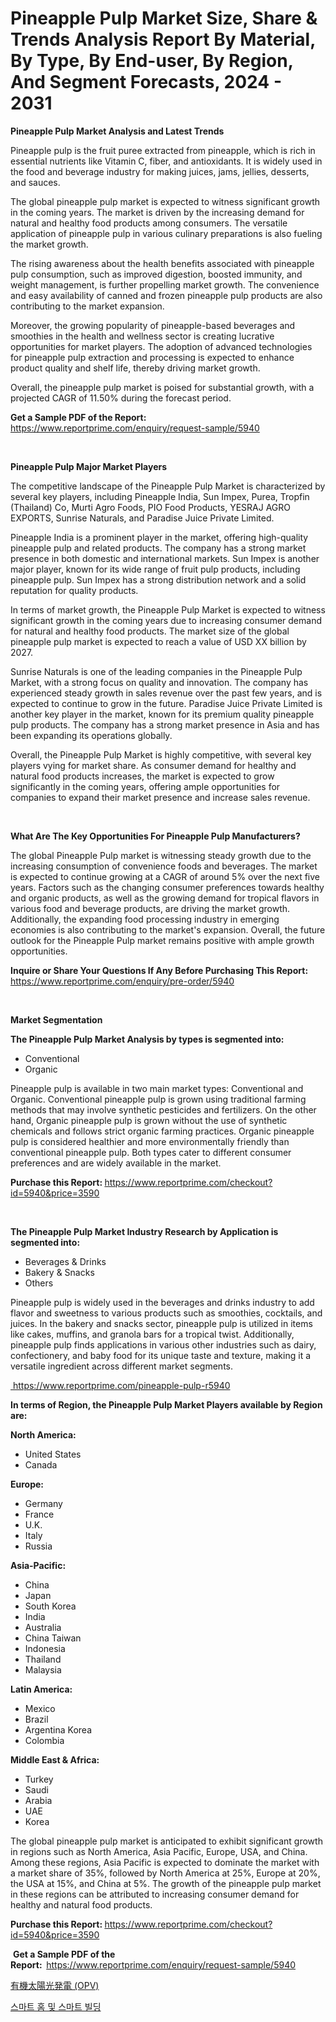<p><h1>Pineapple Pulp Market Size, Share & Trends Analysis Report By Material, By Type, By End-user, By Region, And Segment Forecasts, 2024 - 2031</h1></p><p><strong>Pineapple Pulp Market Analysis and Latest Trends</strong></p>
<p><p>Pineapple pulp is the fruit puree extracted from pineapple, which is rich in essential nutrients like Vitamin C, fiber, and antioxidants. It is widely used in the food and beverage industry for making juices, jams, jellies, desserts, and sauces.</p><p>The global pineapple pulp market is expected to witness significant growth in the coming years. The market is driven by the increasing demand for natural and healthy food products among consumers. The versatile application of pineapple pulp in various culinary preparations is also fueling the market growth.</p><p>The rising awareness about the health benefits associated with pineapple pulp consumption, such as improved digestion, boosted immunity, and weight management, is further propelling market growth. The convenience and easy availability of canned and frozen pineapple pulp products are also contributing to the market expansion.</p><p>Moreover, the growing popularity of pineapple-based beverages and smoothies in the health and wellness sector is creating lucrative opportunities for market players. The adoption of advanced technologies for pineapple pulp extraction and processing is expected to enhance product quality and shelf life, thereby driving market growth.</p><p>Overall, the pineapple pulp market is poised for substantial growth, with a projected CAGR of 11.50% during the forecast period.</p></p>
<p><strong>Get a Sample PDF of the Report:&nbsp;</strong> <a href="https://www.reportprime.com/enquiry/request-sample/5940">https://www.reportprime.com/enquiry/request-sample/5940</a></p>
<p>&nbsp;</p>
<p><strong>Pineapple Pulp Major Market Players</strong></p>
<p><p>The competitive landscape of the Pineapple Pulp Market is characterized by several key players, including Pineapple India, Sun Impex, Purea, Tropfin (Thailand) Co, Murti Agro Foods, PIO Food Products, YESRAJ AGRO EXPORTS, Sunrise Naturals, and Paradise Juice Private Limited. </p><p>Pineapple India is a prominent player in the market, offering high-quality pineapple pulp and related products. The company has a strong market presence in both domestic and international markets. Sun Impex is another major player, known for its wide range of fruit pulp products, including pineapple pulp. Sun Impex has a strong distribution network and a solid reputation for quality products.</p><p>In terms of market growth, the Pineapple Pulp Market is expected to witness significant growth in the coming years due to increasing consumer demand for natural and healthy food products. The market size of the global pineapple pulp market is expected to reach a value of USD XX billion by 2027.</p><p>Sunrise Naturals is one of the leading companies in the Pineapple Pulp Market, with a strong focus on quality and innovation. The company has experienced steady growth in sales revenue over the past few years, and is expected to continue to grow in the future. Paradise Juice Private Limited is another key player in the market, known for its premium quality pineapple pulp products. The company has a strong market presence in Asia and has been expanding its operations globally.</p><p>Overall, the Pineapple Pulp Market is highly competitive, with several key players vying for market share. As consumer demand for healthy and natural food products increases, the market is expected to grow significantly in the coming years, offering ample opportunities for companies to expand their market presence and increase sales revenue.</p></p>
<p>&nbsp;</p>
<p><strong>What Are The Key Opportunities For Pineapple Pulp Manufacturers?</strong></p>
<p><p>The global Pineapple Pulp market is witnessing steady growth due to the increasing consumption of convenience foods and beverages. The market is expected to continue growing at a CAGR of around 5% over the next five years. Factors such as the changing consumer preferences towards healthy and organic products, as well as the growing demand for tropical flavors in various food and beverage products, are driving the market growth. Additionally, the expanding food processing industry in emerging economies is also contributing to the market's expansion. Overall, the future outlook for the Pineapple Pulp market remains positive with ample growth opportunities.</p></p>
<p><strong>Inquire or Share Your Questions If Any Before Purchasing This Report:</strong> <a href="https://www.reportprime.com/enquiry/pre-order/5940">https://www.reportprime.com/enquiry/pre-order/5940</a></p>
<p>&nbsp;</p>
<p><strong>Market Segmentation</strong></p>
<p><strong>The Pineapple Pulp Market Analysis by types is segmented into:</strong></p>
<p><ul><li>Conventional</li><li>Organic</li></ul></p>
<p><p>Pineapple pulp is available in two main market types: Conventional and Organic. Conventional pineapple pulp is grown using traditional farming methods that may involve synthetic pesticides and fertilizers. On the other hand, Organic pineapple pulp is grown without the use of synthetic chemicals and follows strict organic farming practices. Organic pineapple pulp is considered healthier and more environmentally friendly than conventional pineapple pulp. Both types cater to different consumer preferences and are widely available in the market.</p></p>
<p><strong>Purchase this Report:&nbsp;</strong><a href="https://www.reportprime.com/checkout?id=5940&price=3590">https://www.reportprime.com/checkout?id=5940&price=3590</a></p>
<p>&nbsp;</p>
<p><strong>The Pineapple Pulp Market Industry Research by Application is segmented into:</strong></p>
<p><ul><li>Beverages & Drinks</li><li>Bakery & Snacks</li><li>Others</li></ul></p>
<p><p>Pineapple pulp is widely used in the beverages and drinks industry to add flavor and sweetness to various products such as smoothies, cocktails, and juices. In the bakery and snacks sector, pineapple pulp is utilized in items like cakes, muffins, and granola bars for a tropical twist. Additionally, pineapple pulp finds applications in various other industries such as dairy, confectionery, and baby food for its unique taste and texture, making it a versatile ingredient across different market segments.</p></p>
<p><a href="https://www.reportprime.com/pineapple-pulp-r5940">&nbsp;https://www.reportprime.com/pineapple-pulp-r5940</a></p>
<p><strong>In terms of Region, the Pineapple Pulp Market Players available by Region are:</strong></p>
<p>
    <p> <strong> North America: </strong>
        <ul>
            <li>United States</li>
            <li>Canada</li>
        </ul>
        </p> 
    <p> <strong> Europe: </strong>
        <ul>
            <li>Germany</li>
            <li>France</li>
            <li>U.K.</li>
            <li>Italy</li>
            <li>Russia</li>
        </ul>
        </p> 
    <p> <strong> Asia-Pacific: </strong>
        <ul>
            <li>China</li>
            <li>Japan</li>
            <li>South Korea</li>
            <li>India</li>
            <li>Australia</li>
            <li>China Taiwan</li>
            <li>Indonesia</li>
            <li>Thailand</li>
            <li>Malaysia</li>
        </ul>
        </p> 
    <p> <strong> Latin America: </strong>
        <ul>
            <li>Mexico</li>
            <li>Brazil</li>
            <li>Argentina Korea</li>
            <li>Colombia</li>
        </ul>
        </p> 
    <p> <strong> Middle East & Africa: </strong>
        <ul>
            <li>Turkey</li>
            <li>Saudi</li>
            <li>Arabia</li>
            <li>UAE</li>
            <li>Korea</li>
        </ul>
    </p>
    </p>
<p><p>The global pineapple pulp market is anticipated to exhibit significant growth in regions such as North America, Asia Pacific, Europe, USA, and China. Among these regions, Asia Pacific is expected to dominate the market with a market share of 35%, followed by North America at 25%, Europe at 20%, the USA at 15%, and China at 5%. The growth of the pineapple pulp market in these regions can be attributed to increasing consumer demand for healthy and natural food products.</p></p>
<p><strong>Purchase this Report: </strong><a href="https://www.reportprime.com/checkout?id=5940&price=3590">https://www.reportprime.com/checkout?id=5940&price=3590</a></p>
<p>&nbsp;<strong>Get a Sample PDF of the Report:&nbsp;&nbsp;</strong><a href="https://www.reportprime.com/enquiry/request-sample/5940">https://www.reportprime.com/enquiry/request-sample/5940</a></p>
<p><strong></strong></p>
<p><p><a href="https://github.com/mohamedbakry57/Market-Research-Report-List-5/blob/main/957531184483.md">有機太陽光発電 (OPV)</a></p><p><a href="https://github.com/laholand/Market-Research-Report-List-5/blob/main/4976727104743.md">스마트 홈 및 스마트 빌딩</a></p></p>